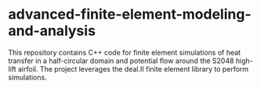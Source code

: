 # advanced-finite-element-modeling-and-analysis
This repository contains C++ code for finite element simulations of heat transfer in a half-circular domain and potential flow around the S2048 high-lift airfoil. The project leverages the deal.II finite element library to perform simulations.

